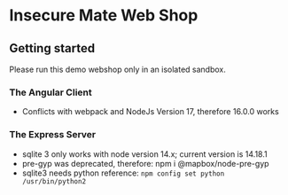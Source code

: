 # Insecure Mate Web Shop

## Getting started

Please run this demo webshop only in an isolated sandbox.

### The Angular Client
* Conflicts with webpack and NodeJs Version 17, therefore 16.0.0 works

### The Express Server

* sqlite 3 only works with node version 14.x; current version is 14.18.1
* pre-gyp was deprecated, therefore: npm i @mapbox/node-pre-gyp
* sqlite3 needs python reference:  `npm config set python /usr/bin/python2`
